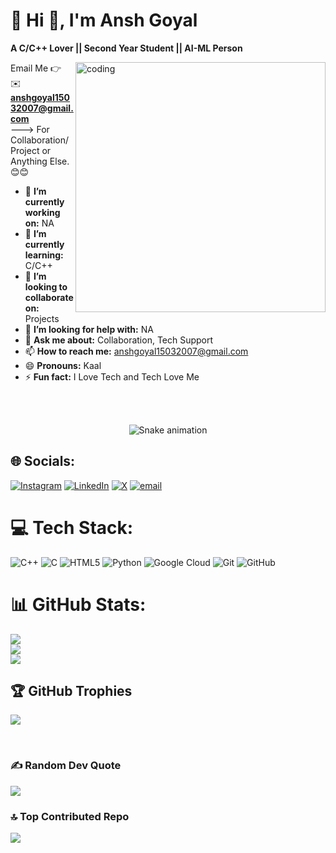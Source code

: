 # 💫 Hi 👋, I'm Ansh Goyal
**A C/C++ Lover  || Second Year Student  || AI-ML Person**

<img src="https://github.com/user-attachments/assets/3c451ddc-e79c-48b8-a6e5-3194b3887d6a" alt="coding" width="400" height="400" align="right" />

Email Me 👉 ✉️ **anshgoyal15032007@gmail.com**<br>
---> For Collaboration/Project or Anything Else. 😊😊

- 🔭 **I’m currently working on:** NA
- 🌱 **I’m currently learning:** C/C++
- 👯 **I’m looking to collaborate on:** Projects
- 🤔 **I’m looking for help with:** NA
- 💬 **Ask me about:** Collaboration, Tech Support
- 📫 **How to reach me:** anshgoyal15032007@gmail.com
- 😄 **Pronouns:** Kaal
- ⚡ **Fun fact:** I Love Tech and Tech Love Me

<br><br>


 



<!-- Snake Game Repo View -->

<div align="center">
  <img src="https://profile-readme-generator.com/assets/snake.svg" alt="Snake animation" />
</div>










## 🌐 Socials:
[![Instagram](https://img.shields.io/badge/Instagram-%23E4405F.svg?logo=Instagram&logoColor=white)](https://instagram.com/k_ansh_goyal) [![LinkedIn](https://img.shields.io/badge/LinkedIn-%230077B5.svg?logo=linkedin&logoColor=white)](https://linkedin.com/in/anshgoyal15032007) [![X](https://img.shields.io/badge/X-black.svg?logo=X&logoColor=white)](https://x.com/k_ansh_goyal) [![email](https://img.shields.io/badge/Email-D14836?logo=gmail&logoColor=white)](mailto:anshgoyal15032007@gmail.com) <br>

# 💻 Tech Stack:
![C++](https://img.shields.io/badge/c++-%2300599C.svg?style=flat&logo=c%2B%2B&logoColor=white) ![C](https://img.shields.io/badge/c-%2300599C.svg?style=flat&logo=c&logoColor=white) ![HTML5](https://img.shields.io/badge/html5-%23E34F26.svg?style=flat&logo=html5&logoColor=white) ![Python](https://img.shields.io/badge/python-3670A0?style=flat&logo=python&logoColor=ffdd54) ![Google Cloud](https://img.shields.io/badge/GoogleCloud-%234285F4.svg?style=flat&logo=google-cloud&logoColor=white) ![Git](https://img.shields.io/badge/git-%23F05033.svg?style=flat&logo=git&logoColor=white) ![GitHub](https://img.shields.io/badge/github-%23121011.svg?style=flat&logo=github&logoColor=white) <br>
# 📊 GitHub Stats:
![](https://github-readme-stats.vercel.app/api?username=ANSHGOYAL123&theme=dark&hide_border=false&include_all_commits=false&count_private=false)<br/>
![](https://nirzak-streak-stats.vercel.app/?user=ANSHGOYAL123&theme=dark&hide_border=false)<br/>
![](https://github-readme-stats.vercel.app/api/top-langs/?username=ANSHGOYAL123&theme=dark&hide_border=false&include_all_commits=false&count_private=false&layout=compact)
<br>



## 🏆 GitHub Trophies
![](https://github-profile-trophy.vercel.app/?username=ANSHGOYAL123&theme=radical&no-frame=false&no-bg=false&margin-w=4)

<br>

### ✍️ Random Dev Quote
![](https://quotes-github-readme.vercel.app/api?type=horizontal&theme=radical)
<br>

### 🔝 Top Contributed Repo
![](https://github-contributor-stats.vercel.app/api?username=ANSHGOYAL123&limit=5&theme=vue&combine_all_yearly_contributions=true)


